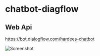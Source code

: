 # chatbot-diagflow

## Web Api
https://bot.dialogflow.com/hardees-chatbot

![Screenshot](https://i.imgur.com/QhlCfSJ.png)


